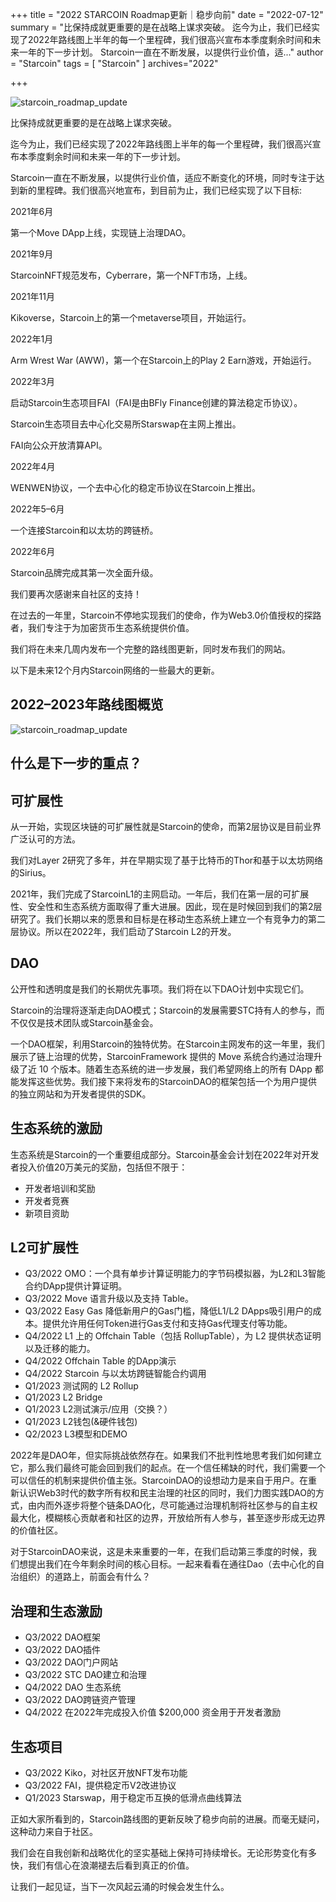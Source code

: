 +++
title = "2022 STARCOIN Roadmap更新｜稳步向前"
date = "2022-07-12"
summary = "比保持成就更重要的是在战略上谋求突破。 迄今为止，我们已经实现了2022年路线图上半年的每一个里程碑，我们很高兴宣布本季度剩余时间和未来一年的下一步计划。 Starcoin一直在不断发展，以提供行业价值，适..."
author = "Starcoin"
tags = [
    "Starcoin"
]
archives="2022"

+++

![starcoin_roadmap_update](/images/hackathon/starcoin_roadmap_update.png)

比保持成就更重要的是在战略上谋求突破。

迄今为止，我们已经实现了2022年路线图上半年的每一个里程碑，我们很高兴宣布本季度剩余时间和未来一年的下一步计划。

Starcoin一直在不断发展，以提供行业价值，适应不断变化的环境，同时专注于达到新的里程碑。我们很高兴地宣布，到目前为止，我们已经实现了以下目标:

2021年6月

第一个Move DApp上线，实现链上治理DAO。

2021年9月

StarcoinNFT规范发布，Cyberrare，第一个NFT市场，上线。

2021年11月

Kikoverse，Starcoin上的第一个metaverse项目，开始运行。

2022年1月

Arm Wrest War (AWW)，第一个在Starcoin上的Play 2 Earn游戏，开始运行。

2022年3月

启动Starcoin生态项目FAI（FAI是由BFly Finance创建的算法稳定币协议）。

Starcoin生态项目去中心化交易所Starswap在主网上推出。

FAI向公众开放清算API。

2022年4月

WENWEN协议，一个去中心化的稳定币协议在Starcoin上推出。

2022年5–6月

一个连接Starcoin和以太坊的跨链桥。

2022年6月

Starcoin品牌完成其第一次全面升级。

我们要再次感谢来自社区的支持！

在过去的一年里，Starcoin不停地实现我们的使命，作为Web3.0价值授权的探路者，我们专注于为加密货币生态系统提供价值。

我们将在未来几周内发布一个完整的路线图更新，同时发布我们的网站。

以下是未来12个月内Starcoin网络的一些最大的更新。

## 2022–2023年路线图概览

![starcoin_roadmap_update](/images/hackathon/starcoin_roadmap_update2.png)

## 什么是下一步的重点？

## **可扩展性**

从一开始，实现区块链的可扩展性就是Starcoin的使命，而第2层协议是目前业界广泛认可的方法。

我们对Layer 2研究了多年，并在早期实现了基于比特币的Thor和基于以太坊网络的Sirius。

2021年，我们完成了StarcoinL1的主网启动。一年后，我们在第一层的可扩展性、安全性和生态系统方面取得了重大进展。因此，现在是时候回到我们的第2层研究了。我们长期以来的愿景和目标是在移动生态系统上建立一个有竞争力的第二层协议。所以在2022年，我们启动了Starcoin L2的开发。

## **DAO**

公开性和透明度是我们的长期优先事项。我们将在以下DAO计划中实现它们。

Starcoin的治理将逐渐走向DAO模式；Starcoin的发展需要STC持有人的参与，而不仅仅是技术团队或Starcoin基金会。

一个DAO框架，利用Starcoin的独特优势。在Starcoin主网发布的这一年里，我们展示了链上治理的优势，StarcoinFramework 提供的 Move 系统合约通过治理升级了近 10 个版本。随着生态系统的进一步发展，我们希望网络上的所有 DApp 都能发挥这些优势。我们接下来将发布的StarcoinDAO的框架包括一个为用户提供的独立网站和为开发者提供的SDK。

## 生态系统的激励

生态系统是Starcoin的一个重要组成部分。Starcoin基金会计划在2022年对开发者投入价值20万美元的奖励，包括但不限于：

- 开发者培训和奖励
- 开发者竞赛
- 新项目资助

## L2可扩展性

- Q3/2022 OMO：一个具有单步计算证明能力的字节码模拟器，为L2和L3智能合约DApp提供计算证明。
- Q3/2022 Move 语言升级以及支持 Table。
- Q3/2022 Easy Gas 降低新用户的Gas门槛，降低L1/L2 DApps吸引用户的成本。提供允许用任何Token进行Gas支付和支持Gas代理支付等功能。
- Q4/2022 L1 上的 Offchain Table（包括 RollupTable），为 L2 提供状态证明以及迁移的能力。
- Q4/2022 Offchain Table 的DApp演示
- Q4/2022 Starcoin 与以太坊跨链智能合约调用
- Q1/2023 测试网的 L2 Rollup
- Q1/2023 L2 Bridge
- Q1/2023 L2测试演示/应用（交换？）
- Q1/2023 L2钱包(&硬件钱包)
- Q2/2023 L3模型和DEMO

2022年是DAO年，但实际挑战依然存在。如果我们不批判性地思考我们如何建立它，那么我们最终可能会回到我们的起点。在一个信任稀缺的时代，我们需要一个可以信任的机制来提供价值主张。StarcoinDAO的设想动力是来自于用户。在重新认识Web3时代的数字所有权和民主治理的社区的同时，我们力图实践DAO的方式，由内而外逐步将整个链条DAO化，尽可能通过治理机制将社区参与的自主权最大化，模糊核心贡献者和社区的边界，开放给所有人参与，甚至逐步形成无边界的价值社区。

对于StarcoinDAO来说，这是未来重要的一年，在我们启动第三季度的时候，我们想提出我们在今年剩余时间的核心目标。一起来看看在通往Dao（去中心化的自治组织）的道路上，前面会有什么？

## 治理和生态激励

- Q3/2022 DAO框架
- Q3/2022 DAO插件
- Q3/2022 DAO门户网站
- Q3/2022 STC DAO建立和治理
- Q4/2022 DAO 生态系统
- Q3/2022 DAO跨链资产管理
- Q4/2022 在2022年完成投入价值 $200,000 资金用于开发者激励

## **生态项目**

- Q3/2022 Kiko，对社区开放NFT发布功能
- Q3/2022 FAI，提供稳定币V2改进协议
- Q1/2023 Starswap，用于稳定币互换的低滑点曲线算法

正如大家所看到的，Starcoin路线图的更新反映了稳步向前的进展。而毫无疑问，这种动力来自于社区。

我们会在自我创新和战略优化的坚实基础上保持可持续增长。无论形势变化有多快，我们有信心在浪潮褪去后看到真正的价值。

让我们一起见证，当下一次风起云涌的时候会发生什么。